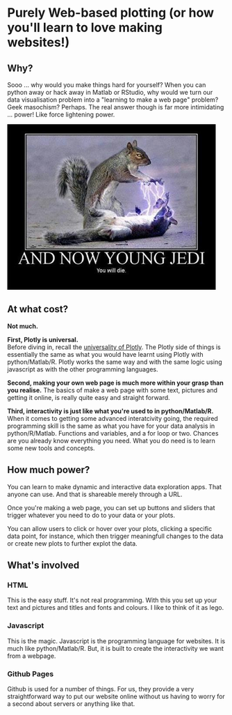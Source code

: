 # Purely Web-based plotting (or how you'll learn to love making websites!)


## Why?



Sooo ... why would you make things hard for yourself?  When you can python away or hack away in Matlab or RStudio, why would we turn our data visualisation problem into a "learning to make a web page" problem?  Geek masochism? Perhaps.  The real answer though is far more intimidating ... power!  Like force lightening power.

![](/images/darth_squirrel.jpg)


## At what cost?

**Not much.**

**First, Plotly is universal.**  
Before diving in, recall the [universality of Plotly](README.md). The Plotly side of things is essentially the same as what you would have learnt using Plotly with python/Matlab/R.  Plotly works the same way and with the same logic using javascript as with the other programming languages.

**Second, making your own web page is much more within your grasp than you realise.**
The basics of make a web page with some text, pictures and getting it online, is really quite easy and straight forward.  

**Third, interactivity is just like what you're used to in python/Matlab/R.**  When it comes to getting some advanced interatcivity going, the required programming skill is the same as what you have for your data analysis in python/R/Matlab.  Functions and variables, and a for loop or two.  Chances are you already know everything you need.  What you do need is to learn some new tools and concepts.

## How much power?

You can learn to make dynamic and interactive data exploration apps.  That anyone can use.  And that is shareable merely through a URL.

Once you're making a web page, you can set up buttons and sliders that trigger whatever you need to do to your data or your plots.

You can allow users to click or hover over your plots, clicking a specific data point, for instance, which then trigger meaningfull changes to the data or create new plots to further explot the data.

## What's involved


### HTML

This is the easy stuff.  It's not real programming.  With this you set up your text and pictures and titles and fonts and colours.  I like to think of it as lego.


### Javascript

This is the magic.  Javascript is the programming language for websites.  It is much like python/Matlab/R.  But, it is built to create the interactivity we want from a webpage. 


### Github Pages
Github is used for a number of things.  For us, they provide a very straightforward way to put our website online without us having to worry for a second about servers or anything like that.
